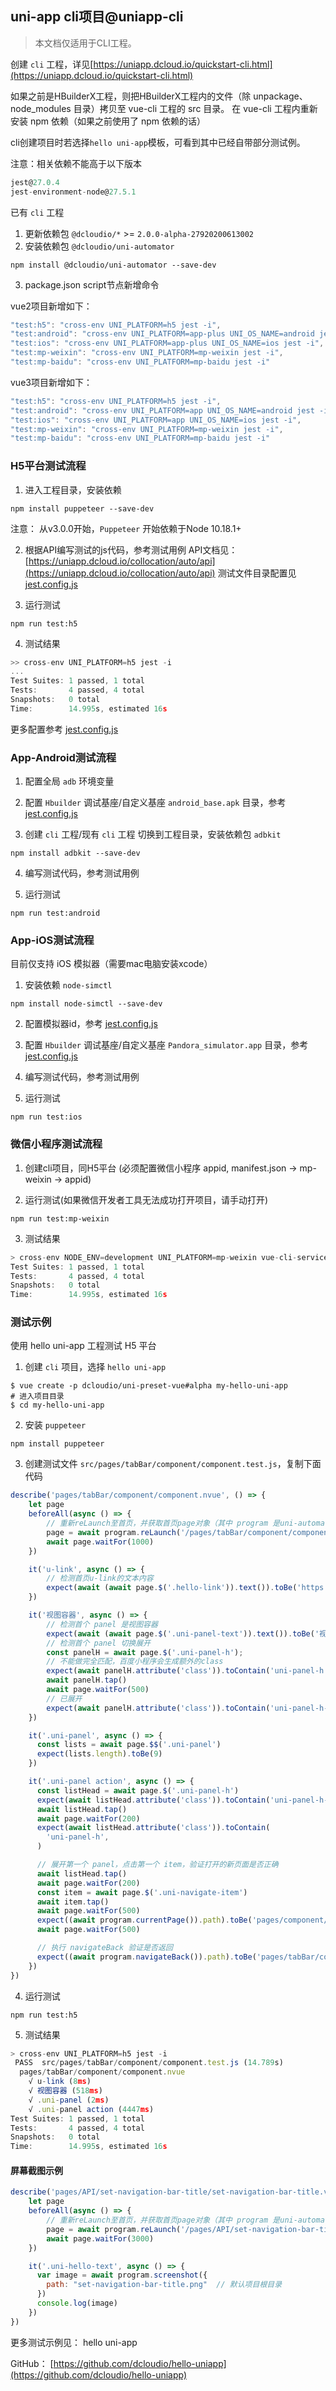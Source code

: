 ## uni-app cli项目@uniapp-cli

> 本文档仅适用于CLI工程。

创建 `cli` 工程，详见[https://uniapp.dcloud.io/quickstart-cli.html](https://uniapp.dcloud.io/quickstart-cli.html)


如果之前是HBuilderX工程，则把HBuilderX工程内的文件（除 unpackage、node_modules 目录）拷贝至 vue-cli 工程的 src 目录。
在 vue-cli 工程内重新安装 npm 依赖（如果之前使用了 npm 依赖的话）

cli创建项目时若选择`hello uni-app`模板，可看到其中已经自带部分测试例。

注意：相关依赖不能高于以下版本

```js
jest@27.0.4
jest-environment-node@27.5.1

```

已有 `cli` 工程
1. 更新依赖包 `@dcloudio/*` >= `2.0.0-alpha-27920200613002`
2. 安装依赖包 `@dcloudio/uni-automator`
```shell
npm install @dcloudio/uni-automator --save-dev
```
3. package.json script节点新增命令

vue2项目新增如下：
```js
"test:h5": "cross-env UNI_PLATFORM=h5 jest -i",
"test:android": "cross-env UNI_PLATFORM=app-plus UNI_OS_NAME=android jest -i",
"test:ios": "cross-env UNI_PLATFORM=app-plus UNI_OS_NAME=ios jest -i",
"test:mp-weixin": "cross-env UNI_PLATFORM=mp-weixin jest -i",
"test:mp-baidu": "cross-env UNI_PLATFORM=mp-baidu jest -i"
```

vue3项目新增如下：
```js
"test:h5": "cross-env UNI_PLATFORM=h5 jest -i",
"test:android": "cross-env UNI_PLATFORM=app UNI_OS_NAME=android jest -i",
"test:ios": "cross-env UNI_PLATFORM=app UNI_OS_NAME=ios jest -i",
"test:mp-weixin": "cross-env UNI_PLATFORM=mp-weixin jest -i",
"test:mp-baidu": "cross-env UNI_PLATFORM=mp-baidu jest -i"
```

### H5平台测试流程

1. 进入工程目录，安装依赖
```shell
npm install puppeteer --save-dev
```
注意： 从v3.0.0开始，`Puppeteer` 开始依赖于Node 10.18.1+


2. 根据API编写测试的js代码，参考测试用例
API文档见：[https://uniapp.dcloud.io/collocation/auto/api](https://uniapp.dcloud.io/collocation/auto/api)
测试文件目录配置见 [jest.config.js](collocation/auto/quick-start?id=jestconfigjs)

3. 运行测试
```shell
npm run test:h5
```

4. 测试结果
```js
>> cross-env UNI_PLATFORM=h5 jest -i
...
Test Suites: 1 passed, 1 total
Tests:       4 passed, 4 total
Snapshots:   0 total
Time:        14.995s, estimated 16s
```

更多配置参考 [jest.config.js](collocation/auto/quick-start?id=jestconfigjs)


### App-Android测试流程

1. 配置全局 `adb` 环境变量

2. 配置 `Hbuilder` 调试基座/自定义基座 `android_base.apk` 目录，参考 [jest.config.js](collocation/auto/quick-start?id=jestconfigjs)

3. 创建 `cli` 工程/现有 `cli` 工程
切换到工程目录，安装依赖包 `adbkit`
```shell
npm install adbkit --save-dev
```

4. 编写测试代码，参考测试用例

5. 运行测试
```shell
npm run test:android
```


### App-iOS测试流程

目前仅支持 iOS 模拟器（需要mac电脑安装xcode）

1. 安装依赖 `node-simctl`
```shell
npm install node-simctl --save-dev
```

2. 配置模拟器id，参考 [jest.config.js](collocation/auto/quick-start?id=jestconfigjs)

3. 配置 `Hbuilder` 调试基座/自定义基座 `Pandora_simulator.app` 目录，参考 [jest.config.js](collocation/auto/quick-start?id=jestconfigjs)

4. 编写测试代码，参考测试用例

5. 运行测试
```shell
npm run test:ios
```



### 微信小程序测试流程

1. 创建cli项目，同H5平台 (必须配置微信小程序 appid, manifest.json -> mp-weixin -> appid)

2. 运行测试(如果微信开发者工具无法成功打开项目，请手动打开)
```shell
npm run test:mp-weixin
```

3. 测试结果
```js
> cross-env NODE_ENV=development UNI_PLATFORM=mp-weixin vue-cli-service uni-build --watch "--auto-port" "9520"
Test Suites: 1 passed, 1 total
Tests:       4 passed, 4 total
Snapshots:   0 total
Time:        14.995s, estimated 16s
```



### 测试示例

使用 hello uni-app 工程测试 H5 平台

1. 创建 `cli` 项目，选择 `hello uni-app`
```shell
$ vue create -p dcloudio/uni-preset-vue#alpha my-hello-uni-app
# 进入项目目录
$ cd my-hello-uni-app
```

2. 安装 `puppeteer`
```shell
npm install puppeteer
```

3. 创建测试文件 `src/pages/tabBar/component/component.test.js`，复制下面代码
```js
describe('pages/tabBar/component/component.nvue', () => {
    let page
    beforeAll(async () => {
        // 重新reLaunch至首页，并获取首页page对象（其中 program 是uni-automator自动注入的全局对象）
        page = await program.reLaunch('/pages/tabBar/component/component')
        await page.waitFor(1000)
    })

    it('u-link', async () => {
        // 检测首页u-link的文本内容
        expect(await (await page.$('.hello-link')).text()).toBe('https://uniapp.dcloud.io/component/')
    })

    it('视图容器', async () => {
        // 检测首个 panel 是视图容器
        expect(await (await page.$('.uni-panel-text')).text()).toBe('视图容器')
        // 检测首个 panel 切换展开
        const panelH = await page.$('.uni-panel-h');
        // 不能做完全匹配，百度小程序会生成额外的class
        expect(await panelH.attribute('class')).toContain('uni-panel-h')
        await panelH.tap()
        await page.waitFor(500)
        // 已展开
        expect(await panelH.attribute('class')).toContain('uni-panel-h-on')
    })

    it('.uni-panel', async () => {
      const lists = await page.$$('.uni-panel')
      expect(lists.length).toBe(9)
    })

    it('.uni-panel action', async () => {
      const listHead = await page.$('.uni-panel-h')
      expect(await listHead.attribute('class')).toContain('uni-panel-h-on')
      await listHead.tap()
      await page.waitFor(200)
      expect(await listHead.attribute('class')).toContain(
        'uni-panel-h',
      )

      // 展开第一个 panel，点击第一个 item，验证打开的新页面是否正确
      await listHead.tap()
      await page.waitFor(200)
      const item = await page.$('.uni-navigate-item')
      await item.tap()
      await page.waitFor(500)
      expect((await program.currentPage()).path).toBe('pages/component/view/view')
      await page.waitFor(500)

      // 执行 navigateBack 验证是否返回
      expect((await program.navigateBack()).path).toBe('pages/tabBar/component/component')
    })
})
```

4. 运行测试
```shell
npm run test:h5
```

5. 测试结果
```js
> cross-env UNI_PLATFORM=h5 jest -i
 PASS  src/pages/tabBar/component/component.test.js (14.789s)
  pages/tabBar/component/component.nvue
    √ u-link (8ms)
    √ 视图容器 (518ms)
    √ .uni-panel (2ms)
    √ .uni-panel action (4447ms)
Test Suites: 1 passed, 1 total
Tests:       4 passed, 4 total
Snapshots:   0 total
Time:        14.995s, estimated 16s
```



#### 屏幕截图示例
```js
describe('pages/API/set-navigation-bar-title/set-navigation-bar-title.vue', () => {
    let page
    beforeAll(async () => {
        // 重新reLaunch至首页，并获取首页page对象（其中 program 是uni-automator自动注入的全局对象）
        page = await program.reLaunch('/pages/API/set-navigation-bar-title/set-navigation-bar-title')
        await page.waitFor(3000)
    })

    it('.uni-hello-text', async () => {
      var image = await program.screenshot({
        path: "set-navigation-bar-title.png"  // 默认项目根目录
      })
      console.log(image)
    })
})
```

更多测试示例见： hello uni-app

GitHub： [https://github.com/dcloudio/hello-uniapp](https://github.com/dcloudio/hello-uniapp)